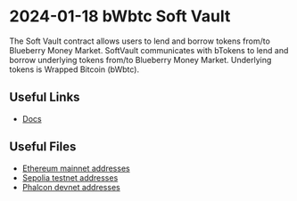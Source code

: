# 2024-01-18 bWbtc Soft Vault

The Soft Vault contract allows users to lend and borrow tokens from/to Blueberry Money Market. SoftVault communicates with bTokens to lend and borrow underlying tokens from/to Blueberry Money Market. Underlying tokens is Wrapped Bitcoin (bWbtc).

## Useful Links

- [Docs](https://docs.blueberry.garden/developer-guides/contracts/vault/softvault)

## Useful Files

- [Ethereum mainnet addresses](./output/mainnet.json)
- [Sepolia testnet addresses](./output/sepolia.json)
- [Phalcon devnet addresses](./output/phalcon.json)
